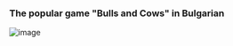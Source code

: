 ### The popular game "Bulls and Cows" in Bulgarian

![image](https://user-images.githubusercontent.com/112502847/200169248-ccff79e1-cbe8-4e20-bc70-e4c2a354dee2.png)
